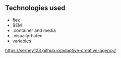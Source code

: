 ## Technologies used

- flex
- BEM
- .container and media
- .visually-hiden
- variables

https://serhey123.github.io/adaptive-creative-agency/
